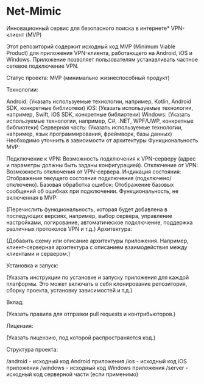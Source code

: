 # Net-Mimic
Инновационный сервис для безопасного поиска в интернете*
VPN-клиент (MVP)

Этот репозиторий содержит исходный код MVP (Minimum Viable Product) для приложения VPN-клиента, работающего на Android, iOS и Windows. Приложение позволяет пользователям устанавливать частное сетевое подключение VPN.

Статус проекта: MVP (минимально жизнеспособный продукт)

Технологии:

Android: (Указать используемые технологии, например, Kotlin, Android SDK, конкретные библиотеки)
iOS: (Указать используемые технологии, например, Swift, iOS SDK, конкретные библиотеки)
Windows: (Указать используемые технологии, например, C#, .NET, WPF/UWP, конкретные библиотеки)
Серверная часть: (Указать используемые технологии, например, язык программирования, фреймворк, базы данных) Необходимо уточнить в зависимости от архитектуры
Функциональность MVP:

Подключение к VPN: Возможность подключения к VPN-серверу (адрес и параметры должны быть заданы конфигурацией).
Отключение от VPN: Возможность отключения от VPN-сервера.
Индикация состояния: Отображение текущего состояния подключения (подключено/отключено).
Базовая обработка ошибок: Отображение базовых сообщений об ошибках при подключении.
Функциональность, не включенная в MVP:

(Перечислить функциональность, которая будет добавлена в последующих версиях, например, выбор сервера, управление настройками, логирование, автоматическое подключение, поддержка различных протоколов VPN и т.д.)
Архитектура:

(Добавить схему или описание архитектуры приложения. Например, клиент-серверная архитектура с описанием взаимодействия между клиентами и сервером.)

Установка и запуск:

(Указать инструкции по установке и запуску приложения для каждой платформы. Это может включать в себя клонирование репозитория, сборку проекта, установку зависимостей и т.д.)

Вклад:

(Указать правила для отправки pull requests и контрибьюторов.)

Лицензия:

(Указать лицензию, под которой распространяется код.)

Структура проекта:

/android - исходный код Android приложения
/ios - исходный код iOS приложения
/windows - исходный код Windows приложения
/server - исходный код серверной части (если применимо)
